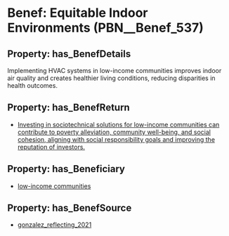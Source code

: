 # Benef: __Equitable Indoor Environments__ (PBN__Benef_537)

## Property: has_BenefDetails

Implementing HVAC systems in low-income communities improves indoor air quality and creates healthier living conditions, reducing disparities in health outcomes.

## Property: has_BenefReturn

* [Investing in sociotechnical solutions for low-income communities can contribute to poverty alleviation, community well-being, and social cohesion, aligning with social responsibility goals and improving the reputation of investors.](../BenefReturn/PBN__BenefReturn_589)

## Property: has_Beneficiary

* [low-income communities](../Stakeholder/PBN__Stakeholder_27)

## Property: has_BenefSource

* [gonzalez_reflecting_2021](../Article/PBN__Article_110)

